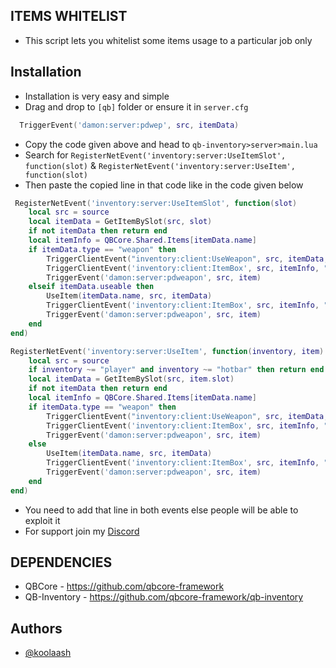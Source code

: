 
**ITEMS WHITELIST**
-----

- This script lets you whitelist some items usage to a particular job only


**Installation**
---
- Installation is very easy and simple
- Drag and drop to `[qb]` folder or ensure it in `server.cfg`

```lua
  TriggerEvent('damon:server:pdwep', src, itemData)
```
    
- Copy the code given above and head to `qb-inventory>server>main.lua`
- Search for `RegisterNetEvent('inventory:server:UseItemSlot', function(slot)` & `RegisterNetEvent('inventory:server:UseItem', function(slot)`
- Then paste the copied line in that code like in the code given below

```lua
 RegisterNetEvent('inventory:server:UseItemSlot', function(slot)
	local src = source
	local itemData = GetItemBySlot(src, slot)
	if not itemData then return end
	local itemInfo = QBCore.Shared.Items[itemData.name]
	if itemData.type == "weapon" then
		TriggerClientEvent("inventory:client:UseWeapon", src, itemData, itemData.info.quality and itemData.info.quality > 0)
		TriggerClientEvent('inventory:client:ItemBox', src, itemInfo, "use")
		TriggerEvent('damon:server:pdweapon', src, item)
	elseif itemData.useable then
		UseItem(itemData.name, src, itemData)
		TriggerClientEvent('inventory:client:ItemBox', src, itemInfo, "use")
		TriggerEvent('damon:server:pdweapon', src, item)
	end
end)

RegisterNetEvent('inventory:server:UseItem', function(inventory, item)
	local src = source
	if inventory ~= "player" and inventory ~= "hotbar" then return end
	local itemData = GetItemBySlot(src, item.slot)
	if not itemData then return end
	local itemInfo = QBCore.Shared.Items[itemData.name]
	if itemData.type == "weapon" then
		TriggerClientEvent("inventory:client:UseWeapon", src, itemData, itemData.info.quality and itemData.info.quality > 0)
		TriggerClientEvent('inventory:client:ItemBox', src, itemInfo, "use")
		TriggerEvent('damon:server:pdweapon', src, item)
	else
		UseItem(itemData.name, src, itemData)
		TriggerClientEvent('inventory:client:ItemBox', src, itemInfo, "use")
		TriggerEvent('damon:server:pdweapon', src, item)
	end
end)
```

- You need to add that line in both events else people will be able to exploit it
- For support join my [Discord](https://discord.gg/S7SXz7E8St)

**DEPENDENCIES**
-----

- QBCore - https://github.com/qbcore-framework
- QB-Inventory - https://github.com/qbcore-framework/qb-inventory
## Authors

- [@koolaash](https://github.com/koolaash)